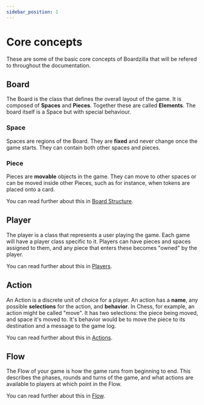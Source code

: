 ```yaml
---
sidebar_position: 1
---
```


# Core concepts

These are some of the basic core concepts of Boardzilla that will be refered to
throughout the documentation.

## Board

The Board is the class that defines the overall layout of the game. It is
composed of **Spaces** and **Pieces**. Together these are called
**Elements**. The board itself is a Space but with special behaviour.

### Space

Spaces are regions of the Board. They are **fixed** and never change once the
game starts. They can contain both other spaces and pieces.

### Piece

Pieces are **movable** objects in the game. They can move to other spaces or can be moved inside other Pieces, such as for instance, when tokens are placed onto
a card.

You can read further about this in [Board Structure](./board).

## Player

The player is a class that represents a user playing the game. Each game
will have a player class specific to it. Players can have pieces and spaces assigned to them,
and any piece that enters these becomes "owned" by the player.

You can read further about this in [Players](./players).

## Action

An Action is a discrete unit of choice for a player. An action has a **name**,
any possible **selections** for the action, and **behavior**. In Chess, for example, an
action might be called "move". It has two selections: the piece being moved, and
space it's moved to. It's behavior would be to move the piece to its
destination and a message to the game log.

You can read further about this in [Actions](./actions).

## Flow

The Flow of your game is how the game runs from beginning to end. This describes
the phases, rounds and turns of the game, and what actions are available to
players at which point in the Flow.

You can read further about this in [Flow](./flow).
